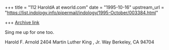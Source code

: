+++
title = "112 HaroldA at eworld.com"
date = "1995-10-16"
upstream_url = "https://list.indology.info/pipermail/indology/1995-October/003384.html"

+++
[Archive link](https://list.indology.info/pipermail/indology/1995-October/003384.html)

Sing me up for one too.

Harold F. Arnold
2404 Martin Luther King , Jr. Way
Berkeley, CA 94704 





